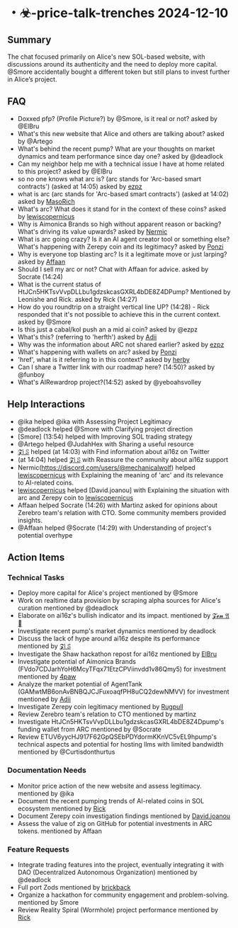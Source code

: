# ・☣-price-talk-trenches 2024-12-10

## Summary
The chat focused primarily on Alice's new SOL-based website, with discussions around its authenticity and the need to deploy more capital. @Smore accidentally bought a different token but still plans to invest further in Alice’s project.

## FAQ
- Doxxed pfp? (Profile Picture?) by @Smore, is it real or not? asked by @ElBru
- What's this new website that Alice and others are talking about? asked by @Artego
- What's behind the recent pump? What are your thoughts on market dynamics and team performance since day one? asked by @deadlock
- Can my neighbor help me with a technical issue I have at home related to this project? asked by @ElBru
- so no one knows what arc is? (arc stands for 'Arc-based smart contracts')
(asked at 14:05) asked by [ezpz](https://discordapp.com/users/138507396285130483)
- what is arc (arc stands for 'Arc-based smart contracts')
(asked at 14:02) asked by [MasoRich](https://discordapp.com/users/283967846643464981)
- What's arc? What does it stand for in the context of these coins? asked by [lewiscopernicus](https://discord.com/users/@mechanicalwolf)
- Why is Aimonica Brands so high without apparent reason or backing? What's driving its value upwards? asked by [Nermic](https://discord.com/users/@mechanicalwolf)
- What is arc going crazy? Is it an AI agent creator tool or something else? What's happening with Zerepy coin and its legitimacy? asked by [Ponzi](https://pump.fun/AhDD3J3SydBq1VrXkWsgH8Hb62FWtTqzgn3vafsR)
- Why is everyone top blasting arc? Is it a legitimate move or just larping? asked by [Affaan](https://pump.fun/AhDD3J3SydBq1VrXkWsgH8Hb62FWtTqzgn3vafsR)
- Should I sell my arc or not? Chat with Affaan for advice. asked by Socrate (14:24)
- What is the current status of HtJCn5HKTsvVvpDLLbu1gdzskcasGXRL4bDE8Z4DPump? Mentioned by Leonishe and Rick. asked by Rick (14:27)
- How do you roundtrip on a straight vertical line UP? (14:28) - Rick responded that it's not possible to achieve this in the current context. asked by @Smore
- Is this just a cabal/kol push an a mid ai coin? asked by @ezpz
- What's this? (referring to 'herfth') asked by [Adii](14:40)
- Why was the information about ARC not shared earlier? asked by [ezpz](14:41)
- What's happening with wallets on arc? asked by [Ponzi](14:43)
- 'href', what is it referring to in this context? asked by [herby](14:46)
- Can I share a Twitter link with our roadmap here? (14:50)? asked by @funboy
- What's AIRewardrop project?(14:52) asked by @yeboahsvolley

## Help Interactions
- @ika helped @ika with Assessing Project Legitimacy
- @deadlock helped @Smore with Clarifying project direction
- [Smore] (13:54) helped  with Improving SOL trading strategy
- @Artego helped @JudahHex with Sharing a useful resource
- [𝓩𝔦 𝕊](https://discordapp.com/users/283954075552977664) helped (at 14:03) with Find information about ai16z on Twitter
- (at 14:04) helped [𝓩𝔦 𝕊](https://discordapp.com/users/283954075552977664) with Reassure the community about ai16z support
- Nermic(https://discord.com/users/@mechanicalwolf) helped [lewiscopernicus](https://discord.com/users/@mechanicalwolf) with Explaining the meaning of 'arc' and its relevance to AI-related coins.
- [lewiscopernicus](https://pump.fun/AhDD3J3SydBq1VrXkWsgH8Hb62FWtTqzgn3vafsR) helped [David.joanou] with Explaining the situation with arc and Zerepy coin to [lewiscopernicus](https://pump.fun/AhDD3J3SydBq1VrXkWsgH8Hb62FWtTqzgn3vafsR)
- Affaan helped Socrate (14:26) with Martinz asked for opinions about Zerebro team's relation with CTO. Some community members provided insights.
- @Affaan helped @Socrate (14:29) with Understanding of project's potential overhype

## Action Items

### Technical Tasks
- Deploy more capital for Alice's project mentioned by @Smore
- Work on realtime data provision by scraping alpha sources for Alice's curation mentioned by @deadlock
- Elaborate on ai16z's bullish indicator and its impact. mentioned by [𝓩𝓮𝓷 𝔄𰵼](13:57)
- Investigate recent pump's market dynamics mentioned by deadlock
- Discuss the lack of hype around ai16z despite its performance mentioned by [𝓩𝔦 𝕊](https://discordapp.com/users/283954075552977664)
- Investigate the Shaw hackathon repost for ai16z mentioned by [ElBru](https://discordapp.com/users/283954075552977664)
- Investigate potential of Aimonica Brands (FVdo7CDJarhYoH6McyTFqx71EtzCPViinvdd1v86Qmy5) for investment mentioned by [4paw](https://discord.com/users/@mechanicalwolf)
- Analyze the market potential of AgentTank (GAMwtMB6onAvBNBQJCJFuxoaqfPH8uCQ2dewNMVV) for investment mentioned by [Adii](https://discord.com/users/@mechanicalwolf)
- Investigate Zerepy coin legitimacy mentioned by [Rugpull](https://pump.fun/AhDD3J3SydBq1VrXkWsgH8Hb62FWtTqzgn3vafsRpump)
- Review Zerebro team's relation to CTO mentioned by martinz
- Investigate HtJCn5HKTsvVvpDLLbu1gdzskcasGXRL4bDE8Z4Dpump's funding wallet from ARC mentioned by @Socrate
- Review ETUV6yycHJ917F62GpQSEbPDYdormKKnVC5vEL9hpump's technical aspects and potential for hosting llms with limited bandwidth mentioned by @Curtisdonthurtus

### Documentation Needs
- Monitor price action of the new website and assess legitimacy. mentioned by @ika
- Document the recent pumping trends of AI-related coins in SOL ecosystem mentioned by [Rick](https://discord.com/users/@mechanicalwolf)
- Document Zerepy coin investigation findings mentioned by [David.joanou](https://discordapp.com/users/1254786390)
- Assess the value of zig on GitHub for potential investments in ARC tokens. mentioned by Affaan

### Feature Requests
- Integrate trading features into the project, eventually integrating it with DAO (Decentralized Autonomous Organization) mentioned by @deadlock
- Full port Zods mentioned by [brickback](13:56)
- Organize a hackathon for community engagement and problem-solving. mentioned by Smore
- Review Reality Spiral (Wormhole) project performance mentioned by [Rick](https://discordapp.com/users/1253490687832904592)